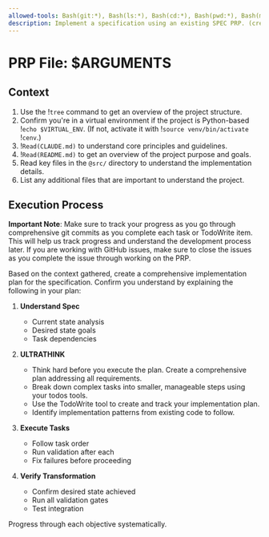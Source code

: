 ```yaml
---
allowed-tools: Bash(git:*), Bash(ls:*), Bash(cd:*), Bash(pwd:*), Bash(mkdir:*), Bash(rm:*), Bash(cat:*), Bash(echo:*), Read(), Write(), TodoWrite(), TodoRead(), Bash(gh:*)
description: Implement a specification using an existing SPEC PRP. (create these using `/spec-create-adv`)
---
```


# PRP File: $ARGUMENTS

## Context

1. Use the !`tree` command to get an overview of the project structure.
2. Confirm you're in a virtual environment if the project is Python-based !`echo $VIRTUAL_ENV`. (If not, activate it with !`source venv/bin/activate` !`cenv`.)
3. !`Read(CLAUDE.md)` to understand core principles and guidelines.
4. !`Read(README.md)` to get an overview of the project purpose and goals.
5. Read key files in the `@src/` directory to understand the implementation details.
6. List any additional files that are important to understand the project.

## Execution Process

**Important Note**: Make sure to track your progress as you go through comprehensive git commits as you complete each task or TodoWrite item. This will help us track progress and understand the development process later. If you are working with GitHub issues, make sure to close the issues as you complete the issue through working on the PRP.

Based on the context gathered, create a comprehensive implementation plan for the specification. Confirm you understand by explaining the following in your plan:

1. **Understand Spec**

   - Current state analysis
   - Desired state goals
   - Task dependencies

2. **ULTRATHINK**

   - Think hard before you execute the plan. Create a comprehensive plan addressing all requirements.
   - Break down complex tasks into smaller, manageable steps using your todos tools.
   - Use the TodoWrite tool to create and track your implementation plan.
   - Identify implementation patterns from existing code to follow.

3. **Execute Tasks**

   - Follow task order
   - Run validation after each
   - Fix failures before proceeding

4. **Verify Transformation**
   - Confirm desired state achieved
   - Run all validation gates
   - Test integration

Progress through each objective systematically.
